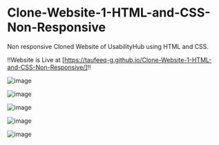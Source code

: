 # Clone-Website-1-HTML-and-CSS-Non-Responsive

Non responsive Cloned Website of UsabilityHub using HTML and CSS.

!!Website is Live at [https://taufeeq-g.github.io/Clone-Website-1-HTML-and-CSS-Non-Responsive/]!!

![image](https://github.com/taufeeq-g/Clone-Website-1-HTML-and-CSS-Non-Responsive/assets/125188738/1397770f-bac3-4b23-a5b7-292c90544a25)

![image](https://github.com/taufeeq-g/Clone-Website-1-HTML-and-CSS-Non-Responsive/assets/125188738/d036d0c4-c7cd-42b6-a79b-27e9d6597c98)

![image](https://github.com/taufeeq-g/Clone-Website-1-HTML-and-CSS-Non-Responsive/assets/125188738/b50ad32a-23f3-4885-afec-7e82af39e3bd)

![image](https://github.com/taufeeq-g/Clone-Website-1-HTML-and-CSS-Non-Responsive/assets/125188738/c0a26178-38a5-44ce-8f02-a9d81730e4d0)

![image](https://github.com/taufeeq-g/Clone-Website-1-HTML-and-CSS-Non-Responsive/assets/125188738/f7dc5867-a2ec-48ad-b012-421623cf9df0)


